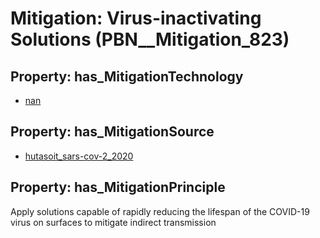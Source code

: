 # Mitigation: __Virus-inactivating Solutions__ (PBN__Mitigation_823)

## Property: has_MitigationTechnology

* [nan](../Technology/PBN__Technology_22)

## Property: has_MitigationSource

* [hutasoit_sars-cov-2_2020](../Article/PBN__Article_16)

## Property: has_MitigationPrinciple

Apply solutions capable of rapidly reducing the lifespan of the COVID-19 virus on surfaces to mitigate indirect transmission

